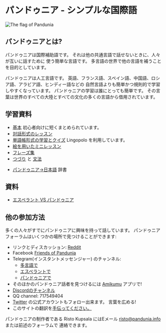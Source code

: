 パンドゥニア - シンプルな国際語
==================================

![](http://www.pandunia.info/bandir/bandir.png "The flag of Pandunia")

## パンドゥニアとは?

パンドゥニアは国際補助語です。
それは他の共通言語で話せないときに、人々が互いに話すために
使う簡単な言語です。
多言語の世界で他の言語を補うことを目的としています。

パンドゥニアは人工言語です。
英語、フランス語、スペイン語、中国語、ロシア語、アラビア語、ヒンディー語などの
自然言語よりも簡単かつ規則的で学習しやすくなっています。
パンドゥニアの学習は誰にとっても簡単です。
その言葉は世界のすべての大陸とすべての文化の多くの言語から借用されています。


## 学習資料

- [基本](baze.md) 初心者向けに短くまとめられています。
- [対話形式のレッスン](darse.md)
- [単語帳形式の学習とクイズ](https://lingopolo.org/pandunia/) Lingopolo を利用しています。
- [絵を用いたミニレッスン](http://www.pandunia.info/pandunia/mini_darse.html)
- [フレーズ集](fraze.md)
- [つづり](abc.md) と [文法](kanun.md)

<!-- - [検索可能な辞書](tiddly.html) -->
<!-- - [日本語→パンドゥニア](nipon-pandunia.md) 辞書 -->
- [パンドゥニア→日本語](pandunia-nipon.md) 辞書
<!-- - [単語の語源一覧](leksaslia.md) ([ISO 639-2コード一覧](https://ja.wikipedia.org/wiki/ISO_639-2コード一覧)) -->

<!-- - [あなたの名前をパンドゥニアで](ren_da_nam.md) This list is not at all suitable for Japanese. It is necessary to make a list exclusively for Japanese. -->


## 資料

<!-- - [パンドゥニア - 新しい国際語](dunia_bax.md) -->
<!-- - [他の出版物でのパンドゥニアに関する言及](makal_tema_pandunia.md) -->
- [エスペラント VS パンドゥニア](esperanti_i_pandunia.md)
<!-- - [雑記](note.md) -->

## 他の参加方法

多くの人々がすでにパンドゥニアに興味を持って話しています。 パンドゥニアフォーラムはいくつかの場所で見つけることができます:

- リンクとディスカッション: [Reddit](https://www.reddit.com/r/pandunia/)
- Facebook [Friends of Pandunia](http://www.facebook.com/groups/pandunia)
- Telegram(インスタントメッセンジャー) のチャンネル:
    * [多言語で](https://t.me/joinchat/AAAAAEPVsifmS6xRLAlxVA)
    * [エスペラントで](https://pandunia.telegramo.org/)
    * [パンドゥニアで](https://t.me/joinchat/AAAAAENlKqzlMtGkrmf5rg)
- そのほかのパンドゥニア話者を見つけるには [Amikumu](https://amikumu.com/) アプリで!
- [Discordのチャンネル](https://discord.gg/FWavWeG)
- QQ channel: 717549404
- [Twitter](https://twitter.com/pandunia_) の公式アカウントもフォロー出来ます。
  言葉を広める! <!-- The official Twitter account is not functioning. -->
- このサイトの翻訳を[手伝ってください。](tarja_netoloke.md)

パンドゥニアの制作者である Risto Kupsala にはEメール
[risto@pandunia.info](mailto:risto@pandunia.info) または前述のフォーラムで
連絡できます。

